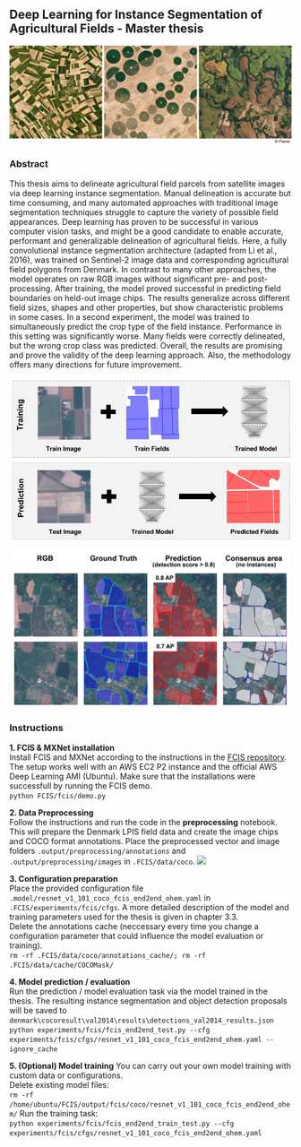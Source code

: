 ## Deep Learning for Instance Segmentation of Agricultural Fields - Master thesis

![](figures/fieldsPlanet.jpg)
     
### Abstract  
This thesis aims to delineate agricultural field parcels from satellite images via deep learning 
instance segmentation. Manual delineation is accurate but time consuming, and many 
automated approaches with traditional image segmentation techniques struggle to capture 
the variety of possible field appearances. Deep learning has proven to be successful in 
various computer vision tasks, and might be a good candidate to enable accurate, 
performant and generalizable delineation of agricultural fields. Here, a fully convolutional 
instance segmentation architecture (adapted from Li et al., 2016), was trained on Sentinel-2 
image data and corresponding agricultural field polygons from Denmark. In contrast to many 
other approaches, the model operates on raw RGB images without significant pre- and 
post-processing. After training, the model proved successful in predicting field boundaries on 
held-out image chips. The results generalize across different field sizes, shapes and other 
properties, but show characteristic problems in some cases. In a second experiment, the 
model was trained to simultaneously predict the crop type of the field instance. Performance 
in this setting was significantly worse. Many fields were correctly delineated, but the wrong 
crop class was predicted. Overall, the results are promising and prove the validity of the deep 
learning approach. Also, the methodology offers many directions for future improvement.                    
     
![](figures/train_predict.jpg)    
    
![](figures/results.jpg)    
    
### Instructions
    
**1. FCIS & MXNet installation**   
Install FCIS and MXNet according to the instructions in the [FCIS repository](https://github.com/msracver/FCIS). The setup works well with an AWS EC2 P2 instance and the official AWS Deep Learning AMI (Ubuntu). Make sure that the installations were successfull by running the FCIS demo.   
	```
	python FCIS/fcis/demo.py
	```
   
**2. Data Preprocessing**    
Follow the instructions and run the code in the **preprocessing** notebook. This will prepare the Denmark LPIS field data and create the image chips and COCO format annotations. Place the preprocessed vector and image folders `.output/preprocessing/annotations` and `.output/preprocessing/images` in `.FCIS/data/coco`.
![](figures/preprocessing_demo.jpg)    
    
**3. Configuration preparation**    
Place the provided configuration file `.model/resnet_v1_101_coco_fcis_end2end_ohem.yaml` in `.FCIS/experiments/fcis/cfgs`. A more detailed description of the model and training parameters used for the thesis is given in chapter 3.3.    
Delete the annotations cache (neccessary every time you change a configuration parameter that could influence the model evaluation or training).    
	```
	rm -rf .FCIS/data/coco/annotations_cache/; rm -rf .FCIS/data/cache/COCOMask/  
	```
    
**4. Model prediction / evaluation**    
Run the prediction / model evaluation task via the model trained in the thesis. The resulting instance segmentation and object detection proposals will be saved to `denmark\cocoresult\val2014\results\detections_val2014_results.json`    
	```
	python experiments/fcis/fcis_end2end_test.py --cfg experiments/fcis/cfgs/resnet_v1_101_coco_fcis_end2end_ohem.yaml --ignore_cache
	```

**5. (Optional) Model training**
You can carry out your own model training with custom data or configurations.    
Delete existing model files:    
	```
	rm -rf /home/ubuntu/FCIS/output/fcis/coco/resnet_v1_101_coco_fcis_end2end_ohem/
	```
Run the training task:    
	```
	python experiments/fcis/fcis_end2end_train_test.py --cfg experiments/fcis/cfgs/resnet_v1_101_coco_fcis_end2end_ohem.yaml
	```

